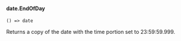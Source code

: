 #### date.EndOfDay

``` suneido
() => date
```

Returns a copy of the date with the time portion set to 23:59:59.999.